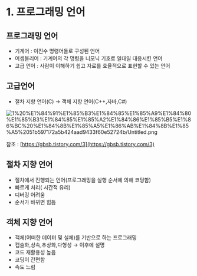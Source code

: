 # 1. 프로그래밍 언어

## 프로그래밍 언어

- 기계어 : 이진수 명령어들로 구성된 언어
- 어셈블리어 : 기계어의 각 명령을 니모닉 기호로 일대일 대응시킨 언어
- 고급 언어 : 사람이 이해하기 쉽고 자료를 효율적으로 표현할 수 있는 언어

## 고급언어

- 절차 지향 언어(C) → 객체 지향 언어(C++,자바,C#)

![1%20%E1%84%91%E1%85%B3%E1%84%85%E1%85%A9%E1%84%80%E1%85%B3%E1%84%85%E1%85%A2%E1%84%86%E1%85%B5%E1%86%BC%20%E1%84%8B%E1%85%A5%E1%86%AB%E1%84%8B%E1%85%A5%2051b597172a5b424aad9433f60e52724b/Untitled.png](1%20%E1%84%91%E1%85%B3%E1%84%85%E1%85%A9%E1%84%80%E1%85%B3%E1%84%85%E1%85%A2%E1%84%86%E1%85%B5%E1%86%BC%20%E1%84%8B%E1%85%A5%E1%86%AB%E1%84%8B%E1%85%A5%2051b597172a5b424aad9433f60e52724b/Untitled.png)

참조 : [https://gbsb.tistory.com/3](https://gbsb.tistory.com/3)

## 절차 지향 언어

- 절차에서 진행되는 언어(프로그래밍을 실행 순서에 의해 코딩함)
- 빠르게 처리( 시간적 유리)
- 디버깅 어려움
- 순서가 바뀌면 힘듬

## 객체 지향 언어

- 객체(어떠한 데이터 및 실체)를 기반으로 하는 프로그래밍
- 캡슐화,상속,추상화,다형성 → 이후에 설명
- 코드 재활용성 높음
- 코딩이 간편함
- 속도 느림
